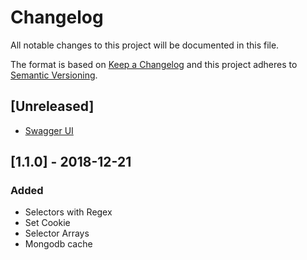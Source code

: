 # Changelog
All notable changes to this project will be documented in this file.

The format is based on [Keep a Changelog](http://keepachangelog.com/en/1.0.0/)
and this project adheres to [Semantic Versioning](http://semver.org/spec/v2.0.0.html).

## [Unreleased]
* [Swagger UI](http://scrape-rg-dev.us-east-1.elasticbeanstalk.com/public/swagger/index.html)


## [1.1.0] - 2018-12-21
### Added
- Selectors with Regex
- Set Cookie
- Selector Arrays
- Mongodb cache
